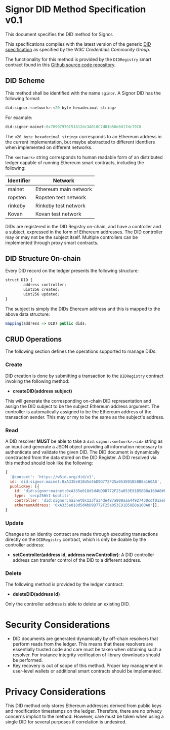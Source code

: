 # Signor DID Method Specification v0.1

This document specifies the DID method for Signor.

This specifications complies with the latest version of the generic [DID specification](https://w3c.github.io/did-core/) as specified by the _W3C Credentials Community Group_.

The functionality for this method is provided by the `DIDRegistry` smart contract found in this [Github source code repository](https://github.com/cryptonicsconsulting/signor-did-contracts). 


## DID Scheme

This method shall be identified with the name `sginor`. A Signor DID has the following format:

```javascript
did:signor:<network>:<20 byte hexadecimal string>
```

For example:

```javascript
did:signor:mainet:0x70997970C51812dc3A010C7d01b50e0d17dc79C8
```

The `<20 byte hexadecimal string>` corresponds to an Ethereum address in the current implementation, but maybe abstracted to different identfiers when implemented on different networks.  

The `<network>` string corresponds to human readable form of an distributed ledger capable of running Ethereum smart contracts, including the following:

| Identifier | Network               |
| ---------- | --------------------- |
| mainet     | Ethereum main network |
| ropsten    | Ropsten test network  |
| rinkeby    | Rinkeby test network  |
| Kovan      | Kovan test network    |

DIDs are registered in the DID Registry on-chain, and have a controller and a subject, expressed in the form of Ethereum addresses. The DID controller may or may not be the subject itself. Multiple controllers can be implemented through proxy smart contracts. 


## DID Structure On-chain

Every DID record on the ledger presents the following structure:

```javascript
struct DID {
        address controller;
        uint256 created;
        uint256 updated;
}
```
The subject is simply the DIDs Ehereum address and this is mapped to the above data structure:

```javascript
mapping(address => DID) public dids;
```

## CRUD Operations

The following section defines the operations supported to manage DIDs.

### Create

DID creation is done by submitting a transaction to the `DIDRegistry` contract invoking the following method:

* **createDID(address subject)**

This will generate the corresponding on-chain DID representation and assign the DID subject to be the subject Ethereum address argument. The controller is automatically assigned to be the Ethereum address of the transaction sender. This may or my to be the same as the subject's address.

### Read

A DID resolver **MUST** be able to take a `did:signor:<network>:<id>` string as an input and generate a JSON object providing all information necessary to authenticate and validate the given DID. The DID document is dynamically constructed from the data stored on the DID Register. A DID resolved via this method should look like the following:


```js
{
  '@context': 'https://w3id.org/did/v1',
  id: 'did:signor:mainet:0xA335e018d5d4bD9D772F25a053E91B58B8a160A8',
  publicKey: [{
   	id: 'did:signor:mainet:0xA335e018d5d4bD9D772F25a053E91B58B8a160A8#key-1',
   	type: 'secp256k1-koblitz',
   	controller: 'did:signor:mainet0x123fa34de487a908aaa44927430cdf01aebdaa0a67e3b03eac008356a7a920b4',
   	ethereumAddress: '0xA335e018d5d4bD9D772F25a053E91B58B8a160A8'}],
}
```


### Update

Changes to an identity contract are made through executing transactions directly on the `DIDRegistry` contract, which is only be doable by the controller address:

* **setController(address id, address newController)**: A DID controller address can transfer control of the DID to a different address.

### Delete

The following method is provided by the ledger contract:

* **deleteDID(address id)**

Only the controller address is able to delete an existing DID. 

# Security Considerations

- DID documents are generated dynamically by off-chain resolvers that perform reads from the ledger. This means that these resolvers are essentially trusted code and care must be taken when obtaining such a resolver. For instance integrity verification of library downloads should be performed.
- Key recovery is out of scope of this method. Proper key management in user-level wallets or additional smart contracts should be implemented. 

# Privacy Considerations

This DID method only stores Ethereum addresses derived from public keys and modification timestamps on the ledger. Therefore, there are no privacy concerns implicit to the method. However, care must be taken when using a single DID for several purposes if correlation is undesired.
